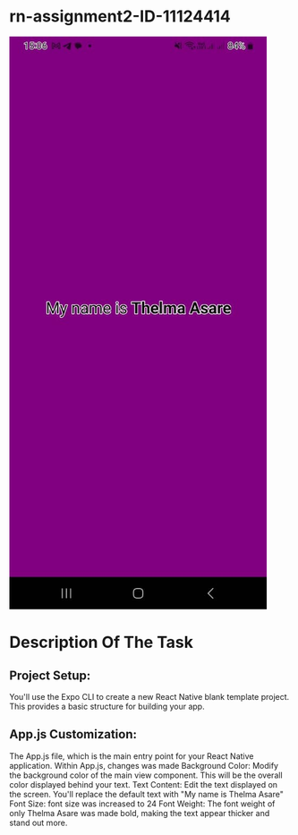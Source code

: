 # rn-assignment2-ID-11124414
 
 
![alt text](mobileappi.jpg)

#  Description Of The Task
## Project Setup:

You'll use the Expo CLI to create a new React Native blank template project. This provides a basic structure for building your app.

## App.js Customization:
The App.js file, which is the main entry point for your React Native application.
Within App.js, changes was made
Background Color: Modify the background color of the main view component. This will be the overall color displayed behind your text.
Text Content: Edit the text displayed on the screen. You'll replace the default text with "My name is Thelma Asare"
Font Size: font size was increased to 24
Font Weight: The font weight of only Thelma Asare was made  bold, making the text appear thicker and stand out more.